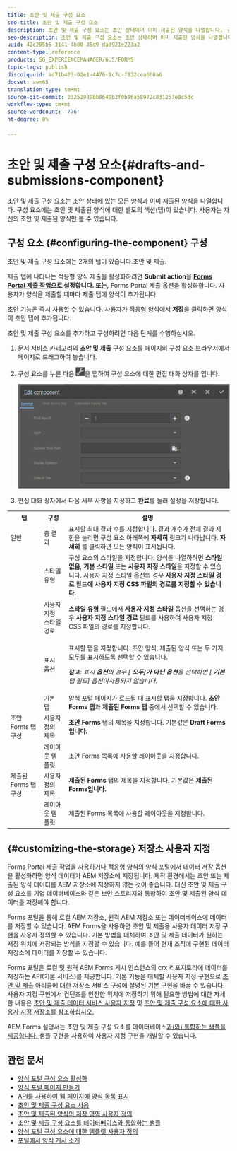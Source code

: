 ```yaml
---
title: 초안 및 제출 구성 요소
seo-title: 초안 및 제출 구성 요소
description: 초안 및 제출 구성 요소는 초안 상태이며 이미 제출된 양식을 나열합니다. 구성 요소의 모양과 스타일을 사용자 정의할 수 있습니다.
seo-description: 초안 및 제출 구성 요소는 초안 상태이며 이미 제출된 양식을 나열합니다. 구성 요소의 모양과 스타일을 사용자 정의할 수 있습니다.
uuid: 42c205b5-3141-4b80-85d9-dad921e223a2
content-type: reference
products: SG_EXPERIENCEMANAGER/6.5/FORMS
topic-tags: publish
discoiquuid: ad71b423-02e1-4476-9c7c-f832cea6b0a6
docset: aem65
translation-type: tm+mt
source-git-commit: 23252989bb8649b2f0b96a58972c831257e0c5dc
workflow-type: tm+mt
source-wordcount: '776'
ht-degree: 0%

---
```



# 초안 및 제출 구성 요소{#drafts-and-submissions-component}

초안 및 제출 구성 요소는 초안 상태에 있는 모든 양식과 이미 제출된 양식을 나열합니다. 구성 요소에는 초안 및 제출된 양식에 대한 별도의 섹션(탭)이 있습니다. 사용자는 자신의 초안 및 제출된 양식만 볼 수 있습니다.

## 구성 요소 {#configuring-the-component} 구성

초안 및 제출 구성 요소에는 2개의 탭이 있습니다.초안 및 제출.

제출 탭에 나타나는 적응형 양식 제출을 활성화하려면 **Submit action**&#x200B;을 **[Forms Portal 제출 작업](../../forms/using/configuring-submit-actions.md)으로 설정합니다. 또는,** Forms Portal 제출 옵션을 활성화합니다. 사용자가 양식을 제출할 때마다 제출 탭에 양식이 추가됩니다.

초안 기능은 즉시 사용할 수 있습니다. 사용자가 적응형 양식에서 **저장**&#x200B;을 클릭하면 양식이 초안 탭에 추가됩니다.

초안 및 제출 구성 요소를 추가하고 구성하려면 다음 단계를 수행하십시오.

1. 문서 서비스 카테고리의 **초안 및 제출** 구성 요소를 페이지의 구성 요소 브라우저에서 페이지로 드래그하여 놓습니다.
1. 구성 요소를 누른 다음 ![settings_icon](assets/settings_icon.png)을 탭하여 구성 요소에 대한 편집 대화 상자를 엽니다.

   ![초안 및 제출 구성 요소](assets/drafts-submissions-edit.png)

1. 편집 대화 상자에서 다음 세부 사항을 지정하고 **완료**&#x200B;를 눌러 설정을 저장합니다.

<table>
 <tbody>
  <tr>
   <th>탭</th>
   <th>구성</th>
   <th>설명</th>
  </tr>
  <tr>
   <td>일반</td>
   <td>총 결과</td>
   <td>표시할 최대 결과 수를 지정합니다. 결과 개수가 전체 결과 제한을 늘리면 구성 요소 아래쪽에 <strong>자세히 </strong>링크가 나타납니다. <strong>자세히 </strong>를 클릭하면 모든 양식이 표시됩니다. </td>
  </tr>
  <tr>
   <td> </td>
   <td>스타일 유형</td>
   <td>구성 요소의 스타일을 지정합니다. 양식을 나열하려면 <strong>스타일 없음</strong>, <strong>기본 스타일</strong> 또는 <strong>사용자 지정 스타일</strong>을 지정할 수 있습니다. 사용자 지정 스타일 옵션의 경우 <strong>사용자 지정 스타일 경로 </strong>필드<strong>에 사용자 지정 CSS 파일의 경로를 지정할 수 있습니다.</strong></td>
  </tr>
  <tr>
   <td> </td>
   <td>사용자 지정 스타일 경로</td>
   <td><strong>스타일 유형</strong> 필드에서 <strong>사용자 지정 스타일</strong> 옵션을 선택하는 경우 <strong>사용자 지정 스타일 경로</strong> 필드를 사용하여 사용자 지정 CSS 파일의 경로를 지정합니다. </td>
  </tr>
  <tr>
   <td> </td>
   <td>표시 옵션</td>
   <td><p>표시할 탭을 지정합니다. 초안 양식, 제출된 양식 또는 두 가지 모두를 표시하도록 선택할 수 있습니다. </p> <p><strong>참고</strong>:<em> 표시  <strong>옵션</strong>의 경우 [ <strong>모두]가 아닌 옵션</strong>을 선택하면 [ <strong>기본</strong>  탭 필드] 옵션이사용되지 않습니다.</em></p> </td>
  </tr>
  <tr>
   <td> </td>
   <td>기본 탭</td>
   <td>양식 포털 페이지가 로드될 때 표시할 탭을 지정합니다. <strong>초안 Forms 탭</strong>과 <strong>제출된 Forms 탭</strong> 중에서 선택할 수 있습니다.</td>
  </tr>
  <tr>
   <td>초안 Forms 탭 구성</td>
   <td>사용자 정의 제목</td>
   <td><strong>초안 Forms</strong> 탭의 제목을 지정합니다. 기본값은 <strong>Draft Forms입니다.</strong></td>
  </tr>
  <tr>
   <td> </td>
   <td>레이아웃 템플릿</td>
   <td>초안 Forms 목록에 사용할 레이아웃을 지정합니다.</td>
  </tr>
  <tr>
   <td>제출된 Forms 탭 구성</td>
   <td>사용자 정의 제목 </td>
   <td><strong>제출된 Forms </strong>탭의 제목을 지정합니다. 기본값은 <strong>제출된 Forms입니다.</strong></td>
  </tr>
  <tr>
   <td> </td>
   <td>레이아웃 템플릿</td>
   <td>제출된 Forms<strong> </strong> 목록에 사용할 레이아웃을 지정합니다. </td>
  </tr>
 </tbody>
</table>

## {#customizing-the-storage} 저장소 사용자 지정

Forms Portal 제출 작업을 사용하거나 적응형 양식의 양식 포털에서 데이터 저장 옵션을 활성화하면 양식 데이터가 AEM 저장소에 저장됩니다. 제작 환경에서는 초안 또는 제출된 양식 데이터를 AEM 저장소에 저장하지 않는 것이 좋습니다. 대신 초안 및 제출 구성 요소를 기업 데이터베이스와 같은 보안 스토리지와 통합하여 초안 및 제출된 양식 데이터를 저장해야 합니다.

Forms 포털을 통해 로컬 AEM 저장소, 원격 AEM 저장소 또는 데이터베이스에 데이터를 저장할 수 있습니다. AEM Forms을 사용하면 초안 및 제출용 사용자 데이터 저장 구현을 사용자 정의할 수 있습니다. 기본 방법을 대체하여 초안 및 제출 데이터가 원하는 저장 위치에 저장되는 방식을 지정할 수 있습니다. 예를 들어 현재 조직에 구현된 데이터 저장소에 데이터를 저장할 수 있습니다.

Forms 포털은 로컬 및 원격 AEM Forms 게시 인스턴스의 crx 리포지토리에 데이터를 저장하는 API(기본 서비스)를 제공합니다. 기본 기능을 대체할 사용자 지정 구현으로 [초안 및 제출](/help/forms/using/configuring-draft-submission-storage.md) 아티클에 대한 저장소 서비스 구성에 설명된 기본 구현을 바꿀 수 있습니다. 사용자 지정 구현에서 컨텐츠를 안전한 위치에 저장하기 위해 필요한 방법에 대한 자세한 내용은 [초안 및 제출 데이터 서비스 사용자 지정](/help/forms/using/custom-draft-submission-data-services.md) 및 [초안 및 제출 구성 요소에 대한 사용자 지정 저장소를 참조하십시오.](/help/forms/using/adding-custom-storage-provider-forms.md)

AEM Forms 설명서는 초안 및 제출 구성 요소를 데이터베이스[과(와) 통합하는 샘플을 제공합니다. ](integrate-draft-submission-database.md) 샘플 구현을 사용하여 사용자 지정 구현을 개발할 수 있습니다.

## 관련 문서

* [양식 포털 구성 요소 활성화](/help/forms/using/enabling-forms-portal-components.md)
* [양식 포털 페이지 만들기](/help/forms/using/creating-form-portal-page.md)
* [API를 사용하여 웹 페이지에 양식 목록 표시](/help/forms/using/listing-forms-webpage-using-apis.md)
* [초안 및 제출 구성 요소 사용](/help/forms/using/draft-submission-component.md)
* [초안 및 제출된 양식의 저장 영역 사용자 정의](/help/forms/using/draft-submission-component.md)
* [초안 및 제출 구성 요소를 데이터베이스와 통합하는 샘플](/help/forms/using/integrate-draft-submission-database.md)
* [양식 포털 구성 요소에 대한 템플릿 사용자 정의](/help/forms/using/customizing-templates-forms-portal-components.md)
* [포털에서 양식 게시 소개](/help/forms/using/introduction-publishing-forms.md)
